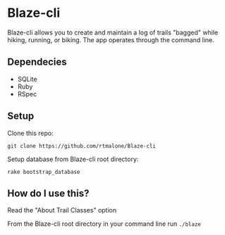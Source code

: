 Blaze-cli
==========

Blaze-cli allows you to create and maintain a log of trails "bagged" while
hiking, running, or biking. The app operates through the command line.

Dependecies
-----------

- SQLite
- Ruby
- RSpec

Setup
-----

Clone this repo:

`git clone https://github.com/rtmalone/Blaze-cli`

Setup database from Blaze-cli root directory:

`rake bootstrap_database`

How do I use this?
------------------
Read the "About Trail Classes" option

From the Blaze-cli root directory in your command line run `./blaze`

